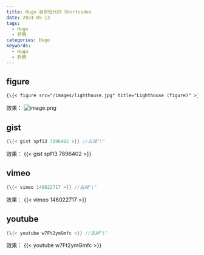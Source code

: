 ```yaml
---
title: Hugo 自带短代码 Shortcodes
date: 2024-05-13
tags:
  - Hugo
  - 折腾
categories: Hugo
keywords:
  - Hugo
  - 折腾
---
```

## figure

```html
{\{< figure src="/images/lighthouse.jpg" title="Lighthouse (figure)" >}} //去掉"\"
```


效果：
![image.png](https://img.i-fay.com/blog-pic/2024/05/b6a151c15bb8f27e76abc816bf8c0e6b.png)


## gist

```java
{\{< gist spf13 7896402 >}} //去掉"\"
```

效果：
{{< gist spf13 7896402 >}}
## vimeo

```java
{\{< vimeo 146022717 >}} //去掉"\"
```

效果：
{{< vimeo 146022717 >}}
## youtube

```java
{\{< youtube w7Ft2ymGmfc >}} //去掉"\"
```

效果：
{{< youtube w7Ft2ymGmfc >}}

